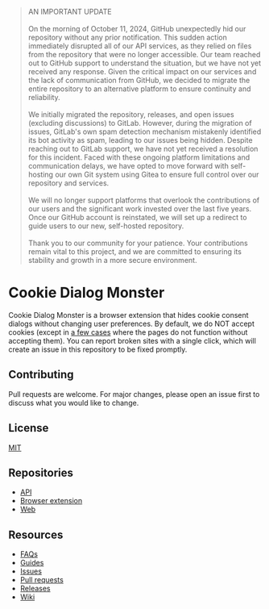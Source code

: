 > AN IMPORTANT UPDATE
> <br><br>
> On the morning of October 11, 2024, GitHub unexpectedly hid our repository without any prior notification. This sudden action immediately disrupted all of our API services, as they relied on files from the repository that were no longer accessible. Our team reached out to GitHub support to understand the situation, but we have not yet received any response. Given the critical impact on our services and the lack of communication from GitHub, we decided to migrate the entire repository to an alternative platform to ensure continuity and reliability.
> <br><br>
> We initially migrated the repository, releases, and open issues (excluding discussions) to GitLab. However, during the migration of issues, GitLab's own spam detection mechanism mistakenly identified its bot activity as spam, leading to our issues being hidden. Despite reaching out to GitLab support, we have not yet received a resolution for this incident. Faced with these ongoing platform limitations and communication delays, we have opted to move forward with self-hosting our own Git system using Gitea to ensure full control over our repository and services.
> <br><br>
> We will no longer support platforms that overlook the contributions of our users and the significant work invested over the last five years. Once our GitHub account is reinstated, we will set up a redirect to guide users to our new, self-hosted repository.
> <br><br>
> Thank you to our community for your patience. Your contributions remain vital to this project, and we are committed to ensuring its stability and growth in a more secure environment.

# Cookie Dialog Monster

Cookie Dialog Monster is a browser extension that hides cookie consent dialogs without changing user preferences. By default, we do NOT accept cookies (except in [a few cases](https://git.wanhose.dev/wanhose/cookie-dialog-monster/src/branch/main/database.json) where the pages do not function without accepting them). You can report broken sites with a single click, which will create an issue in this repository to be fixed promptly.

## Contributing

Pull requests are welcome. For major changes, please open an issue first to discuss what you would like to change.

## License

[MIT](https://choosealicense.com/licenses/mit/)

## Repositories

- [API](/wanhose/cookie-dialog-monster/src/branch/main/packages/api)
- [Browser extension](/wanhose/cookie-dialog-monster/src/branch/main/packages/browser-extension)
- [Web](/wanhose/cookie-dialog-monster/src/branch/main/packages/web)

## Resources

- [FAQs](https://git.wanhose.dev/wanhose/cookie-dialog-monster/wiki/Help-or-issues%3F#faqs)
- [Guides](https://git.wanhose.dev/wanhose/cookie-dialog-monster/wiki/Help-or-issues%3F#guides)
- [Issues](https://git.wanhose.dev/wanhose/cookie-dialog-monster/issues)
- [Pull requests](https://git.wanhose.dev/wanhose/cookie-dialog-monster/pulls)
- [Releases](https://git.wanhose.dev/wanhose/cookie-dialog-monster/releases)
- [Wiki](https://git.wanhose.dev/wanhose/cookie-dialog-monster/wiki/Help-or-issues%3F)
